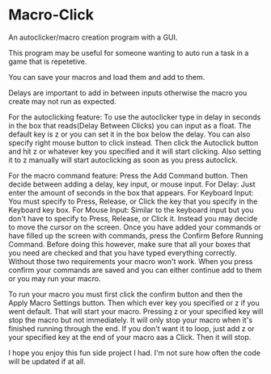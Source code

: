 # Macro-Click
 An autoclicker/macro creation program with a GUI.

 This program may be useful for someone wanting to auto run a task in a game that is repetetive.
 
 You can save your macros and load them and add to them.

 Delays are important to add in between inputs otherwise the macro you create may not run as expected.

 For the autoclicking feature:
 To use the autoclicker type in delay in seconds in the box that reads(Delay Between Clicks) you can input as a float. The default key is z or you can set it in the box below the delay. You can also specify right mouse button to click instead. Then click the Autoclick button and hit z or whatever key you specified and it will start clicking. Also setting it to z manually will start autoclicking as soon as you press autoclick.

 For the macro command feature:
 Press the Add Command button.
 Then decide between adding a delay, key input, or mouse input.
    For Delay:
        Just enter the amount of seconds in the box that appears.
    For Keyboard Input:
        You must specify to Press, Release, or Click the key that you specify in the Keyboard key box.
    For Mouse Input:
        Similar to the keyboard input but you don't have to specify to Press, Release, or Click it. Instead you may decide to move the cursor on the screen.
 Once you have added your commands or have filled up the screen with commands, press the Confirm Before Running Command. Before doing this however, make sure that all your boxes that you need are checked and that you have typed everything correctly. Without those two requirements your macro won't work. When you press confirm your commands are saved and you can either continue add to them or you may run your macro.

 To run your macro you must first click the confirm button and then the Apply Macro Settings button. Then which ever key you specified or z if you went default. That will start your macro. Pressing z or your specified key will stop the macro but not immediately. It will only stop your macro when it's finished running through the end. If you don't want it to loop, just add z or your specified key at the end of your macro aas a Click. Then it will stop.

 I hope you enjoy this fun side project I had. I'm not sure how often the code will be updated if at all.

